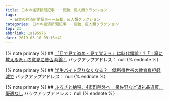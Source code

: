 ```yaml
---
title: 日本の経済新聞記事ーー反動、反人類クラクション
tags:
  - 日本の経済新聞記事ーー反動、反人類クラクション
categories: 日本の経済新聞記事ーー反動、反人類クラクション
top: 21
abbrlink: 1a195976
date: 2019-05-10 09:16:41
---
```

{% note primary %}
    ## [「目で見て盗め・見て覚えろ」は時代錯誤！?「丁寧に教える派」の意見に賛否両論！](https://shachiku.org/archives/560)
    バックアップアドレス： null
{% endnote %}<!--more-->



{% note primary %}
    ## [学生バイト足りなくなる？　低所得世帯の教育負担軽減で](https://www.asahi.com/articles/ASM574169M57UTIL01D.html)
    バックアップアドレス： null
{% endnote %}



{% note primary %}
    ## [ふるさと納税、4市町除外へ　泉佐野など返礼品違反、優遇なし](https://news.yahoo.co.jp/pickup/6322828)
    バックアップアドレス： null
{% endnote %}